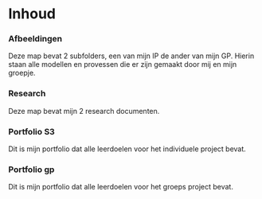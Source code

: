 # Inhoud

### Afbeeldingen
Deze map bevat 2 subfolders, een van mijn IP de ander van mijn GP. Hierin staan alle modellen en provessen die er zijn gemaakt door mij en mijn groepje.

### Research
Deze map bevat mijn 2 research documenten.

### Portfolio S3
Dit is mijn portfolio dat alle leerdoelen voor het individuele project bevat.

### Portfolio gp
Dit is mijn portfolio dat alle leerdoelen voor het groeps project bevat.
